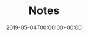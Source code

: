---
title: 'Notes'
field: 'dcterms.description'
slug: 'dcterms-description'
description: 'An account of the resource.'
required: False
policy: 'Free text.'
date: '2019-05-04T00:00:00+00:00'
---